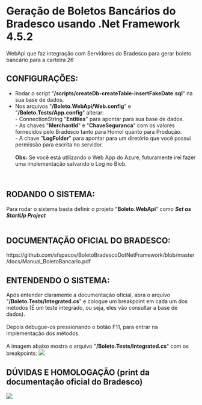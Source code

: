 # Geração de Boletos Bancários do Bradesco usando .Net Framework 4.5.2
WebApi que faz integração com Servidores do Bradesco para gerar boleto bancário para a carteira 26
<br><h2>CONFIGURAÇÕES:</h2>
<ul>
	<li>
		Rodar o script "<b>/scripts/createDb-createTable-insertFakeDate.sql</b>" na sua base de dados.
	</li>
	<li>
		Nos arquivos "<b>/Boleto.WebApi/Web.config</b>" e "<b>/Boleto.Tests/App.config</b>" alterar:<br>
		- ConnectionString "<b>Entities</b>" para apontar para sua base de dados.<br>
		- As chaves "<b>MerchantId</b>" e "<b>ChaveSeguranca</b>" com os valores fornecidos pelo Bradesco tanto para Homol quanto para Produção.<br>
		- A chave "<b>LogFolder</b>" para apontar para um diretório que você possui permissão para escrita no servidor.<br>	
		<br><b>Obs:</b> Se você está utilizando o Web App do Azure, futuramente irei fazer uma implementação salvando o Log no Blob.
	</li>	
</ul>
<br><h2>RODANDO O SISTEMA:</h2>
Para rodar o sistema basta definir o projeto "<b>Boleto.WebApi</b>" como <i><b>Set as StartUp Project</b></i><br>
<br><h2>DOCUMENTAÇÃO OFICIAL DO BRADESCO:</h2>
https://github.com/sfspacov/BoletoBradescoDotNetFramework/blob/master/docs/Manual_BoletoBancario.pdf
<br><h2>ENTENDENDO O SISTEMA:</h2>
Após entender claramente a documentação oficial, abra o arquivo "<b>/Boleto.Tests/Integrated.cs</b>" e coloque um breakpoint em cada um dos métodos (É um teste integrado, ou seja, eles vão consultar a base de dados).<br><br>Depois debugue-os pressionando o botão F11, para entrar na implementação dos métodos.<br><br>
A imagem abaixo mostra o arquivo "<b>/Boleto.Tests/Integrated.cs</b>" com os breakpoints:
<img src="https://raw.githubusercontent.com/sfspacov/BoletoBradescoDotNetFramework/master/docs/testes_integrados.PNG" />
<br><h2>DÚVIDAS E HOMOLOGAÇÃO (print da documentação oficial do Bradesco)</h2>
<img src="https://raw.githubusercontent.com/sfspacov/BoletoBradescoDotNetFramework/master/docs/homologacao.PNG" />
